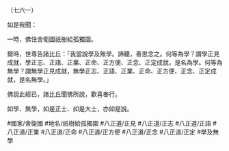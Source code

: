 （七六一）

如是我聞：

一時，佛住舍衛國祇樹給孤獨園。

爾時，世尊告諸比丘：「我當說學及無學。諦聽，善思念之。何等為學？謂學正見成就，學正志、正語、正業、正命、正方便、正念、正定成就，是名為學。何等為無學？謂無學正見成就，無學正志、正語、正業、正命、正方便、正念、正定成就，是名無學。」

佛說此經已，諸比丘聞佛所說，歡喜奉行。

如學、無學，如是正士、如是大士，亦如是說。

#國家/舍衛國
#地名/祇樹給孤獨園
#八正道/正見
#八正道/正志
#八正道/正語
#八正道/正業
#八正道/正命
#八正道/正方便
#八正道/正念
#八正道/正定
#學及無學

